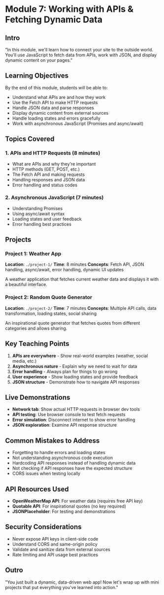 # Module 7: Working with APIs & Fetching Dynamic Data

## Intro
"In this module, we'll learn how to connect your site to the outside world. You'll use JavaScript to fetch data from APIs, work with JSON, and display dynamic content on your pages."

## Learning Objectives
By the end of this module, students will be able to:
- Understand what APIs are and how they work
- Use the Fetch API to make HTTP requests
- Handle JSON data and parse responses
- Display dynamic content from external sources
- Handle loading states and errors gracefully
- Work with asynchronous JavaScript (Promises and async/await)

## Topics Covered

### 1. APIs and HTTP Requests (8 minutes)
- What are APIs and why they're important
- HTTP methods (GET, POST, etc.)
- The Fetch API and making requests
- Handling responses and JSON data
- Error handling and status codes

### 2. Asynchronous JavaScript (7 minutes)
- Understanding Promises
- Using async/await syntax
- Loading states and user feedback
- Error handling best practices

## Projects

### Project 1: Weather App
**Location**: `./project-1/`
**Time**: 8 minutes
**Concepts**: Fetch API, JSON handling, async/await, error handling, dynamic UI updates

A weather application that fetches current weather data and displays it with a beautiful interface.

### Project 2: Random Quote Generator
**Location**: `./project-2/`
**Time**: 7 minutes
**Concepts**: Multiple API calls, data transformation, loading states, social sharing

An inspirational quote generator that fetches quotes from different categories and allows sharing.

## Key Teaching Points
1. **APIs are everywhere** - Show real-world examples (weather, social media, etc.)
2. **Asynchronous nature** - Explain why we need to wait for data
3. **Error handling** - Always plan for things to go wrong
4. **User experience** - Show loading states and provide feedback
5. **JSON structure** - Demonstrate how to navigate API responses

## Live Demonstrations
- **Network tab**: Show actual HTTP requests in browser dev tools
- **API testing**: Use browser console to test fetch requests
- **Error simulation**: Disconnect internet to show error handling
- **JSON exploration**: Examine API response structure

## Common Mistakes to Address
- Forgetting to handle errors and loading states
- Not understanding asynchronous code execution
- Hardcoding API responses instead of handling dynamic data
- Not checking if API responses have the expected structure
- CORS issues when testing locally

## API Resources Used
- **OpenWeatherMap API**: For weather data (requires free API key)
- **Quotable API**: For inspirational quotes (no key required)
- **JSONPlaceholder**: For testing and demonstrations

## Security Considerations
- Never expose API keys in client-side code
- Understand CORS and same-origin policy
- Validate and sanitize data from external sources
- Rate limiting and API usage best practices

## Outro
"You just built a dynamic, data-driven web app! Now let's wrap up with mini projects that put everything you've learned into action."
